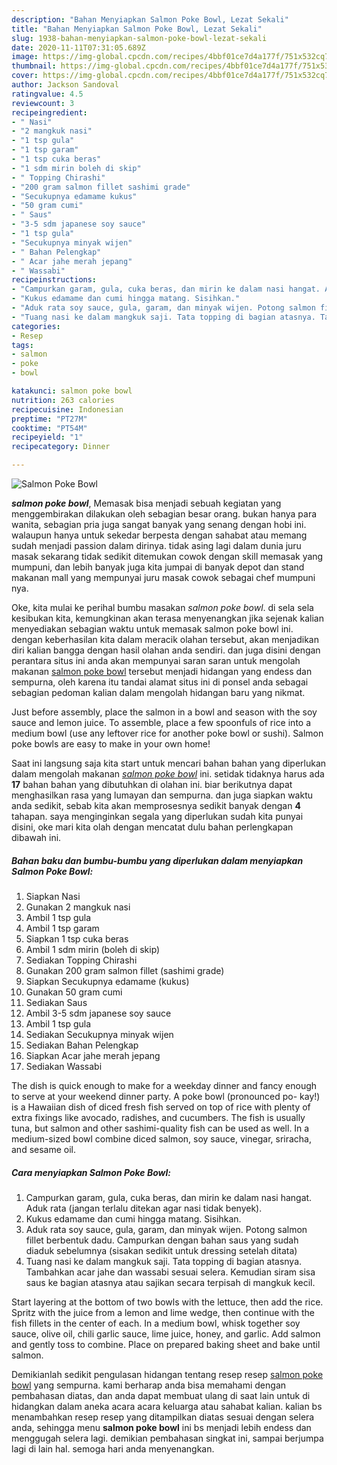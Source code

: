 ```yaml
---
description: "Bahan Menyiapkan Salmon Poke Bowl, Lezat Sekali"
title: "Bahan Menyiapkan Salmon Poke Bowl, Lezat Sekali"
slug: 1938-bahan-menyiapkan-salmon-poke-bowl-lezat-sekali
date: 2020-11-11T07:31:05.689Z
image: https://img-global.cpcdn.com/recipes/4bbf01ce7d4a177f/751x532cq70/salmon-poke-bowl-foto-resep-utama.jpg
thumbnail: https://img-global.cpcdn.com/recipes/4bbf01ce7d4a177f/751x532cq70/salmon-poke-bowl-foto-resep-utama.jpg
cover: https://img-global.cpcdn.com/recipes/4bbf01ce7d4a177f/751x532cq70/salmon-poke-bowl-foto-resep-utama.jpg
author: Jackson Sandoval
ratingvalue: 4.5
reviewcount: 3
recipeingredient:
- " Nasi"
- "2 mangkuk nasi"
- "1 tsp gula"
- "1 tsp garam"
- "1 tsp cuka beras"
- "1 sdm mirin boleh di skip"
- " Topping Chirashi"
- "200 gram salmon fillet sashimi grade"
- "Secukupnya edamame kukus"
- "50 gram cumi"
- " Saus"
- "3-5 sdm japanese soy sauce"
- "1 tsp gula"
- "Secukupnya minyak wijen"
- " Bahan Pelengkap"
- " Acar jahe merah jepang"
- " Wassabi"
recipeinstructions:
- "Campurkan garam, gula, cuka beras, dan mirin ke dalam nasi hangat. Aduk rata (jangan terlalu ditekan agar nasi tidak benyek)."
- "Kukus edamame dan cumi hingga matang. Sisihkan."
- "Aduk rata soy sauce, gula, garam, dan minyak wijen. Potong salmon fillet berbentuk dadu. Campurkan dengan bahan saus yang sudah diaduk sebelumnya (sisakan sedikit untuk dressing setelah ditata)"
- "Tuang nasi ke dalam mangkuk saji. Tata topping di bagian atasnya. Tambahkan acar jahe dan wassabi sesuai selera. Kemudian siram sisa saus ke bagian atasnya atau sajikan secara terpisah di mangkuk kecil."
categories:
- Resep
tags:
- salmon
- poke
- bowl

katakunci: salmon poke bowl 
nutrition: 263 calories
recipecuisine: Indonesian
preptime: "PT27M"
cooktime: "PT54M"
recipeyield: "1"
recipecategory: Dinner

---
```



![Salmon Poke Bowl](https://img-global.cpcdn.com/recipes/4bbf01ce7d4a177f/751x532cq70/salmon-poke-bowl-foto-resep-utama.jpg)

<b><i>salmon poke bowl</i></b>, Memasak bisa menjadi sebuah kegiatan yang menggembirakan dilakukan oleh sebagian besar orang. bukan hanya para wanita, sebagian pria juga sangat banyak yang senang dengan hobi ini. walaupun hanya untuk sekedar berpesta dengan sahabat atau memang sudah menjadi passion dalam dirinya. tidak asing lagi dalam dunia juru masak sekarang tidak sedikit ditemukan cowok dengan skill memasak yang mumpuni, dan lebih banyak juga kita jumpai di banyak depot dan stand makanan mall yang mempunyai juru masak cowok sebagai chef mumpuni nya.

Oke, kita mulai ke perihal bumbu masakan <i>salmon poke bowl</i>. di sela sela kesibukan kita, kemungkinan akan terasa menyenangkan jika sejenak kalian menyediakan sebagian waktu untuk memasak salmon poke bowl ini. dengan keberhasilan kita dalam meracik olahan tersebut, akan menjadikan diri kalian bangga dengan hasil olahan anda sendiri. dan juga disini dengan perantara situs ini anda akan mempunyai saran saran untuk mengolah makanan <u>salmon poke bowl</u> tersebut menjadi hidangan yang endess dan sempurna, oleh karena itu tandai alamat situs ini di ponsel anda sebagai sebagian pedoman kalian dalam mengolah hidangan baru yang nikmat.

Just before assembly, place the salmon in a bowl and season with the soy sauce and lemon juice. To assemble, place a few spoonfuls of rice into a medium bowl (use any leftover rice for another poke bowl or sushi). Salmon poke bowls are easy to make in your own home!


Saat ini langsung saja kita start untuk mencari bahan bahan yang diperlukan dalam mengolah makanan <u><i>salmon poke bowl</i></u> ini. setidak tidaknya harus ada <b>17</b> bahan bahan yang dibutuhkan di olahan ini. biar berikutnya dapat menghasilkan rasa yang lumayan dan sempurna. dan juga siapkan waktu anda sedikit, sebab kita akan memprosesnya sedikit banyak dengan <b>4</b> tahapan. saya menginginkan segala yang diperlukan sudah kita punyai disini, oke mari kita olah dengan mencatat dulu bahan perlengkapan dibawah ini.

<!--inarticleads1-->

##### Bahan baku dan bumbu-bumbu yang diperlukan dalam menyiapkan Salmon Poke Bowl:

1. Siapkan  Nasi
1. Gunakan 2 mangkuk nasi
1. Ambil 1 tsp gula
1. Ambil 1 tsp garam
1. Siapkan 1 tsp cuka beras
1. Ambil 1 sdm mirin (boleh di skip)
1. Sediakan  Topping Chirashi
1. Gunakan 200 gram salmon fillet (sashimi grade)
1. Siapkan Secukupnya edamame (kukus)
1. Gunakan 50 gram cumi
1. Sediakan  Saus
1. Ambil 3-5 sdm japanese soy sauce
1. Ambil 1 tsp gula
1. Sediakan Secukupnya minyak wijen
1. Sediakan  Bahan Pelengkap
1. Siapkan  Acar jahe merah jepang
1. Sediakan  Wassabi


The dish is quick enough to make for a weekday dinner and fancy enough to serve at your weekend dinner party. A poke bowl (pronounced po- kay!) is a Hawaiian dish of diced fresh fish served on top of rice with plenty of extra fixings like avocado, radishes, and cucumbers. The fish is usually tuna, but salmon and other sashimi-quality fish can be used as well. In a medium-sized bowl combine diced salmon, soy sauce, vinegar, sriracha, and sesame oil. 

<!--inarticleads2-->

##### Cara menyiapkan Salmon Poke Bowl:

1. Campurkan garam, gula, cuka beras, dan mirin ke dalam nasi hangat. Aduk rata (jangan terlalu ditekan agar nasi tidak benyek).
1. Kukus edamame dan cumi hingga matang. Sisihkan.
1. Aduk rata soy sauce, gula, garam, dan minyak wijen. Potong salmon fillet berbentuk dadu. Campurkan dengan bahan saus yang sudah diaduk sebelumnya (sisakan sedikit untuk dressing setelah ditata)
1. Tuang nasi ke dalam mangkuk saji. Tata topping di bagian atasnya. Tambahkan acar jahe dan wassabi sesuai selera. Kemudian siram sisa saus ke bagian atasnya atau sajikan secara terpisah di mangkuk kecil.


Start layering at the bottom of two bowls with the lettuce, then add the rice. Spritz with the juice from a lemon and lime wedge, then continue with the fish fillets in the center of each. In a medium bowl, whisk together soy sauce, olive oil, chili garlic sauce, lime juice, honey, and garlic. Add salmon and gently toss to combine. Place on prepared baking sheet and bake until salmon. 

Demikianlah sedikit pengulasan hidangan tentang resep resep <u>salmon poke bowl</u> yang sempurna. kami berharap anda bisa memahami dengan pembahasan diatas, dan anda dapat membuat ulang di saat lain untuk di hidangkan dalam aneka acara acara keluarga atau sahabat kalian. kalian bs menambahkan resep resep yang ditampilkan diatas sesuai dengan selera anda, sehingga menu <b>salmon poke bowl</b> ini bs menjadi lebih endess dan menggugah selera lagi. demikian pembahasan singkat ini, sampai berjumpa lagi di lain hal. semoga hari anda menyenangkan.

